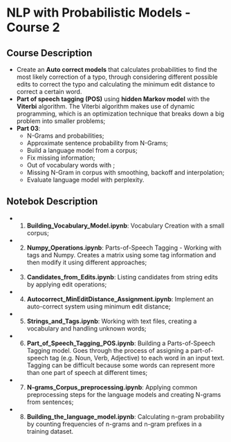 # NLP with Probabilistic Models - Course 2

## Course Description
  - Create an **Auto correct models** that calculates probabilities to find the most likely correction of a typo, through considering different possible edits to correct the typo and calculating the minimum edit distance to correct a certain word.
  - **Part of speech tagging (POS)** using **hidden Markov model** with the **Viterbi** algorithm. The Viterbi algorithm makes use of dynamic programming, which is an optimization technique that breaks down a big problem into smaller problems;
  - **Part 03**:
    - N-Grams and probabilities;
    - Approximate sentence probability from N-Grams;
    - Build a language model from a corpus;
    - Fix missing information;
    - Out of vocabulary words with <UNK>;
    - Missing N-Gram in corpus with smoothing, backoff and interpolation;
    - Evaluate language model with perplexity.

## Notebok Description
  - 1. **Building_Vocabulary_Model.ipynb**: Vocabulary Creation with a small corpus;
  - 2. **Numpy_Operations.ipynb**: Parts-of-Speech Tagging - Working with tags and Numpy. Creates a matrix using some tag information and then modify it using different approaches;
  - 3. **Candidates_from_Edits.ipynb**: Listing candidates from string edits by applying edit operations;
  - 4. **Autocorrect_MinEditDistance_Assignment.ipynb**: Implement an auto-correct system using minimum edit distance;
  - 5. **Strings_and_Tags.ipynb**: Working with text files, creating a vocabulary and handling unknown words;
  - 6. **Part_of_Speech_Tagging_POS.ipynb**: Building a Parts-of-Speech Tagging model. Goes through the process of assigning a part-of-speech tag (e.g. Noun, Verb, Adjective) to each word in an input text. Tagging can be difficult because some words can represent more than one part of speech at different times;
  - 7. **N-grams_Corpus_preprocessing.ipynb**: Applying common preprocessing steps for the language models and creating N-grams from sentences;
  - 8. **Building_the_language_model.ipynb**: Calculating n-gram probability by counting frequencies of n-grams and n-gram prefixes in a training dataset.


